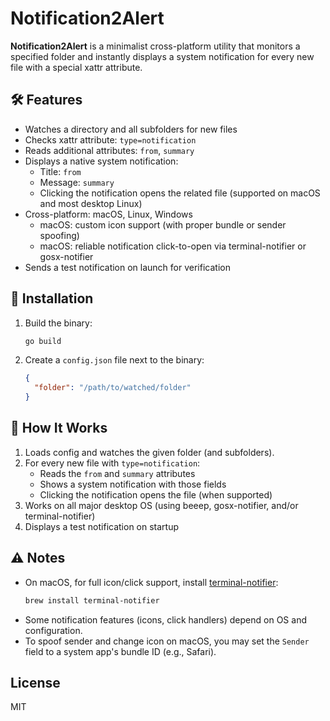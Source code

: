 # Notification2Alert

**Notification2Alert** is a minimalist cross-platform utility that monitors a specified folder and instantly displays a system notification for every new file with a special xattr attribute.

## 🛠 Features

- Watches a directory and all subfolders for new files
- Checks xattr attribute: `type=notification`
- Reads additional attributes: `from`, `summary`
- Displays a native system notification:
    - Title: `from`
    - Message: `summary`
    - Clicking the notification opens the related file (supported on macOS and most desktop Linux)
- Cross-platform: macOS, Linux, Windows
    - macOS: custom icon support (with proper bundle or sender spoofing)
    - macOS: reliable notification click-to-open via terminal-notifier or gosx-notifier
- Sends a test notification on launch for verification

## 🔧 Installation

1. Build the binary:
    ```bash
    go build
    ```

2. Create a `config.json` file next to the binary:
    ```json
    {
      "folder": "/path/to/watched/folder"
    }
    ```

## 🚀 How It Works

1. Loads config and watches the given folder (and subfolders).
2. For every new file with `type=notification`:
    - Reads the `from` and `summary` attributes
    - Shows a system notification with those fields
    - Clicking the notification opens the file (when supported)
3. Works on all major desktop OS (using beeep, gosx-notifier, and/or terminal-notifier)
4. Displays a test notification on startup

## ⚠️ Notes

- On macOS, for full icon/click support, install [terminal-notifier](https://github.com/julienXX/terminal-notifier):
    ```bash
    brew install terminal-notifier
    ```
- Some notification features (icons, click handlers) depend on OS and configuration.
- To spoof sender and change icon on macOS, you may set the `Sender` field to a system app's bundle ID (e.g., Safari).

## License

MIT
